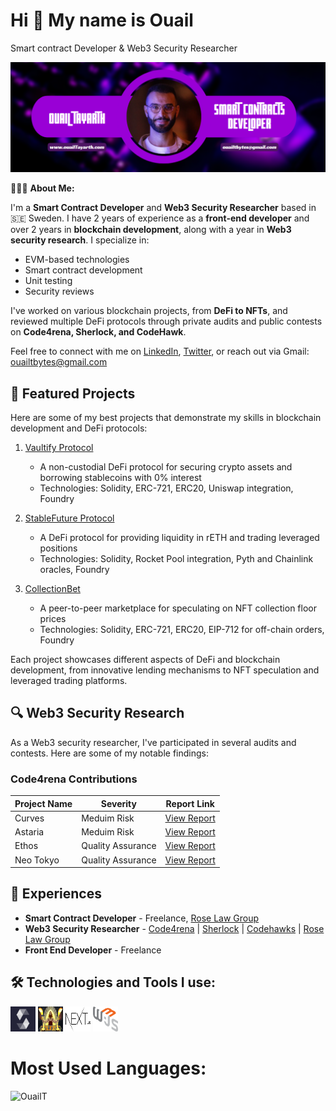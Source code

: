 <h1>Hi 👋 My name is Ouail</h1>

Smart contract Developer & Web3 Security Researcher

<img alt="Ouail Tayarth" src="./src/smart-banner.png">

👨🏻‍💻 **About Me:**

I'm a **Smart Contract Developer** and **Web3 Security Researcher** based in 🇸🇪 Sweden. I have 2 years of experience as a **front-end developer** and over 2 years in **blockchain development**, along with a year in **Web3 security research**. I specialize in:

- EVM-based technologies
- Smart contract development
- Unit testing
- Security reviews

I've worked on various blockchain projects, from **DeFi to NFTs**, and reviewed multiple DeFi protocols through private audits and public contests on **Code4rena, Sherlock, and CodeHawk**.

Feel free to connect with me on [LinkedIn](https://www.linkedin.com/in/tayarthouail/), [Twitter](https://twitter.com/Bjorn_Bug), or reach out via Gmail: ouailtbytes@gmail.com

## 🚀 Featured Projects

Here are some of my best projects that demonstrate my skills in blockchain development and DeFi protocols:

1. [Vaultify Protocol](https://github.com/OuailT/Vaultify_Protocol)
   - A non-custodial DeFi protocol for securing crypto assets and borrowing stablecoins with 0% interest
   - Technologies: Solidity, ERC-721, ERC20, Uniswap integration, Foundry

2. [StableFuture Protocol](https://github.com/OuailT/StableFutureProtocol)
   - A DeFi protocol for providing liquidity in rETH and trading leveraged positions
   - Technologies: Solidity, Rocket Pool integration, Pyth and Chainlink oracles, Foundry

3. [CollectionBet](https://github.com/OuailT/CollectionBet)
   - A peer-to-peer marketplace for speculating on NFT collection floor prices
   - Technologies: Solidity, ERC-721, ERC20, EIP-712 for off-chain orders, Foundry

Each project showcases different aspects of DeFi and blockchain development, from innovative lending mechanisms to NFT speculation and leveraged trading platforms.

## 🔍 Web3 Security Research

As a Web3 security researcher, I've participated in several audits and contests. Here are some of my notable findings:

### Code4rena Contributions

| Project Name | Severity | Report Link |
|--------------|----------|-------------|
| Curves | Meduim Risk | [View Report](https://github.com/code-423n4/2024-01-curves-findings/issues/48) |
| Astaria | Meduim Risk | [View Report](https://github.com/code-423n4/2023-01-astaria-findings/issues/51) |
| Ethos | Quality Assurance | [View Report](https://github.com/code-423n4/2023-02-ethos-findings/issues/786) |
| Neo Tokyo | Quality Assurance | [View Report](https://github.com/code-423n4/2023-03-neotokyo-findings/issues/391) |


## 💼 Experiences

- **Smart Contract Developer** - Freelance, [Rose Law Group](https://www.roselawgroup.com/)
- **Web3 Security Researcher** - [Code4rena](https://code4rena.com/@Bjorn_bug) | [Sherlock](https://audits.sherlock.xyz/) | [Codehawks](https://www.codehawks.com/) | [Rose Law Group](https://www.roselawgroup.com/)
- **Front End Developer** - Freelance

## 🛠️ Technologies and Tools I use:

<p align="left">
<img src="./src/solidity-logo.png" alt="solidity" width="40" height="40"/>
<img src="./src/foundry-logo.png" alt="foundry" width="40" height="40"/>
<img src="./src/next-logo.png" alt="typescript" width="40" height="40"/>
<img src="./src/web3js-logo.png" alt="javascript" width="40" height="40"/>
</p>

# Most Used Languages:

<p><img width="50%" height="40%" src="https://github-readme-stats.vercel.app/api/top-langs?username=OuailT&theme=neon&hide_border=true&show_icons=true&locale=en&layout=compact" alt="OuailT" /></p>
